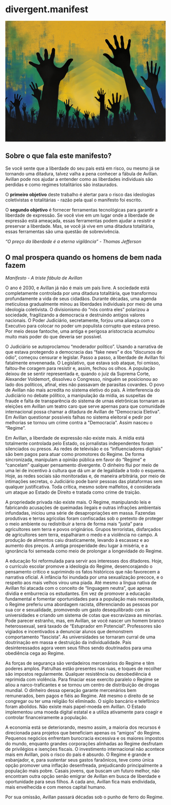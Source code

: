 # divergent.manifest
![Divergent.Manifest](divergent.png)

## Sobre o que fala este manifesto?
Se você sente que a liberdade do seu país está em risco, ou mesmo já se tornando uma ditadura, talvez valha a pena conhecer a fábula de Avillan. Avillan pode nos ajudar a entender como as liberdades individuais são perdidas e como regimes totalitários são instaurados.

O __primeiro objetivo__ deste trabalho é alertar para o risco das ideologias coletivistas e totalitárias - razão pela qual o manifesto foi escrito.

O __segundo objetivo__ é fornecer ferramentas tecnológicas para garantir a liberdade de expressão. Se você vive em um lugar onde a liberdade de expressão está ameaçada, essas ferramentas podem ajudar a resistir e preservar a liberdade. Mas, se você já vive em uma ditadura totalitária, essas ferramentas são uma questão de sobrevivência.

_“O preço da liberdade é a eterna vigilância” - Thomas Jefferson_

## O mal prospera quando os homens de bem nada fazem
_Manifesto - A triste fábula de Avillan_

O ano é 2030, e Avillan já não é mais um país livre. A sociedade está completamente controlada por uma ditadura totalitária, que transformou profundamente a vida de seus cidadãos. Durante décadas, uma agenda meticulosa gradualmente minou as liberdades individuais por meio de uma ideologia coletivista. O divisionismo do “nós contra eles” polarizou a sociedade, fragilizando a democracia e destruindo antigos valores nacionais. O Poder Judiciário, secretamente, forjou uma aliança com o Executivo para colocar no poder um populista corrupto que estava preso. Por meio desse fantoche, uma antiga e perigosa aristocracia acumulou muito mais poder do que deveria ser possível.

O Judiciário se autoproclamou “moderador político”. Usando a narrativa de que estava protegendo a democracia das “fake news” e dos “discursos de ódio”, começou censurar e legislar. Passo a passo, a liberdade de Avillan foi fatalmente envenenada. O Legislativo, que estava sob ataque, foi omisso, faltou-lhe coragem para resistir e, assim, fechou os olhos. A população deixou de se sentir representada e, quando o juiz da Suprema Corte, Alexander Voldemort, dissolveu o Congresso, ninguém se posicionou ao lado dos políticos, afinal, eles não passavam de parasitas covardes. O povo de Avillan não mais acredita no sistema eletivo do país. A interferencia do Judiciário no debate pólítico, a manipulação da mídia, as suspeitas de fraude e falta de transparência do sistema de urnas eletrônicas tornaram as eleições em Avillan um teatro caro que serve apernas para que comunidade internacional possa chamar a ditadura de Avillan de "Democracia Eletiva". Em Avillan questionar possíveis falhas no sistema eleitoral e pedir por melhorias se tornou um crime contra a "Democracia". Assim nasceu o “Regime”.

Em Avillan, a liberdade de expressão não existe mais. A mídia está totalmente controlada pelo Estado, os jornalistas independentes foram silenciados ou presos. As redes de televisão e os “influenciadores digitais” são bem pagos para atuar como promotores do Regime. De forma sincronizada, manipulam a opinião pública em favor do “Regime” e “cancelam” qualquer pensamento divergente. O dinheiro flui por meio de uma lei de incentivo à cultura que dá um ar de legalidade a todo o esquema. Hoje, as redes sociais são monitoradas e, de maneira arbitrária, por meio de intimações secretas, o Judiciário pode banir pessoas das plataformas sem qualquer justificativa. Toda crítica, mesmo sobre malfeitos, é considerada um ataque ao Estado de Direito e tratada como crime de traição.

A propriedade privada não existe mais. O Regime, manipulando leis e fabricando acusações de queimadas ilegais e outras infrações ambientais infundadas, iniciou uma série de desapropriações em massa. Fazendas produtivas e terras agrícolas foram confiscadas sob o pretexto de proteger o meio ambiente ou redistribuir a terra de forma mais “justa” para agricultores sem terra e povos originários. Grupos terroristas, disfarçados de agricultores sem terra, espalharam o medo e a violência no campo. A produção de alimentos caiu drasticamente, levando à escassez e ao aumento dos preços. A antiga prosperidade deu lugar à miséria, e a ignorância foi semeada como meio de prolongar a longevidade do Regime.

A educação foi reformulada para servir aos interesses dos ditadores. Hoje, o currículo escolar promove a ideologia do Regime, desencorajando o pensamento crítico e suprimindo os fatos históricos que não favorecem a narrativa oficial. A infância foi inundada por uma sexualização precoce, e o respeito aos mais velhos virou uma piada. Até mesmo a língua nativa de Avillan foi atacada com o conceito de “linguagem neutra”, que apenas dividia e emburrecia os estudantes. Em vez de promover a educação fundamental e fomentar oportunidades para a população mais necessitada, o Regime preferiu uma abordagem racista, diferenciando as pessoas por sua cor e sexualidade, promovendo um gasto desequilibrado com as universidades e criando um sistema de cotas que escravizava as minorias. Pode parecer estranho, mas, em Avillan, se você nascer um homem branco heterossexual, será taxado de “Estuprador em Potencial”. Professores são vigiados e incentivados a denunciar alunos que demonstrem comportamento “fascista”. As universidades se tornaram curral de uma doutrinação em massa e destruição da individualidade. Pais desinteressados agora veem seus filhos sendo doutrinados para uma obediência cega ao Regime.

As forças de segurança são verdadeiros mercenários do Regime e têm poderes amplos. Patrulhas estão presentes nas ruas, e toques de recolher são impostos regularmente. Qualquer resistência ou desobediência é reprimida com violência. Para finaciar esse exercito paralelo o Regime se aliou a narco-traficantes e se tornou um centro de distribuíção de drogas mundial. O dinheiro dessa operação garante mercenários bem remunerados, bem pagos e fiéis ao Regime. Até mesmo o direito de se congregar ou ter uma religião foi eliminado. O sigilo bancário e telefônico foram abolidos. Não existe mais papel-moeda em Avillan. O Estado implementou uma moeda digital estatal e a utiliza ativamente para coagir e controlar financeiramente a população.

A economia está se deteriorando, mesmo assim, a maioria dos recursos é direcionada para projetos que beneficiam apenas os “amigos” do Regime. Pequenos negócios enfrentam burocracia excessiva e os maiores impostos do mundo, enquanto grandes corporações alinhadas ao Regime desfrutam de privilégios e isenções fiscais. O investimento internacional não acontece mais em Avillan, pois o risco do país é absurdo. O Regime é grande e esbanjador, e, para sustentar seus gastos faraônicos, teve como única opção promover uma inflação desenfreada, prejudicando principalmente a população mais pobre. Casais jovens, que buscam um futuro melhor, não encontram outra opção senão emigrar de Avillan em busca de liberdade e oportunidade para seus filhos. A cada ano, Avillan fica mais endividada, mais envelhecida e com menos capital humano.

Por sua omissão, Avillan passará décadas sob o punho de ferro do Regime.
